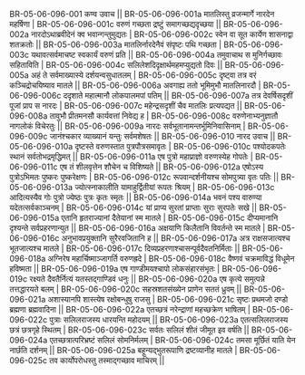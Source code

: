 BR-05-06-096-001  कण्व उवाच ||
BR-05-06-096-001a मातलिस्तु व्रजन्मार्गे नारदेन महर्षिणा |
BR-05-06-096-001c वरुणं गच्छता द्रष्टुं समागच्छद्यदृच्छया ||
BR-05-06-096-002a नारदोऽथाब्रवीदेनं क्व भवान्गन्तुमुद्यतः | 
BR-05-06-096-002c स्वेन वा सूत कार्येण शासनाद्वा शतक्रतोः ||
BR-05-06-096-003a मातलिर्नारदेनैवं संपृष्टः पथि गच्छता |
BR-05-06-096-003c यथावत्सर्वमाचष्ट स्वकार्यं वरुणं प्रति ||
BR-05-06-096-004a तमुवाचाथ स मुनिर्गच्छावः सहिताविति |
BR-05-06-096-004c सलिलेशदिदृक्षार्थमहमप्युद्यतो दिवः ||
BR-05-06-096-005a अहं ते सर्वमाख्यास्ये दर्शयन्वसुधातलम् |
BR-05-06-096-005c दृष्ट्वा तत्र वरं कञ्चिद्रोचयिष्याव मातले ||
BR-05-06-096-006a अवगाह्य ततो भूमिमुभौ मातलिनारदौ |
BR-05-06-096-006c ददृशाते महात्मानौ लोकपालमपां पतिम् ||
BR-05-06-096-007a तत्र देवर्षिसदृशीं पूजां प्राप स नारदः | 
BR-05-06-096-007c महेन्द्रसदृशीं चैव मातलिः प्रत्यपद्यत ||
BR-05-06-096-008a तावुभौ प्रीतमनसौ कार्यवत्तां निवेद्य ह |
BR-05-06-096-008c वरुणेनाभ्यनुज्ञातौ नागलोकं विचेरतुः ||
BR-05-06-096-009a नारदः सर्वभूतानामन्तर्भूमिनिवासिनाम् |
BR-05-06-096-009c जानंश्चकार व्याख्यानं यन्तुः सर्वमशेषतः ||
BR-05-06-096-010  नारद उवाच ||
BR-05-06-096-010a दृष्टस्ते वरुणस्तात पुत्रपौत्रसमावृतः |
BR-05-06-096-010c पश्योदकपतेः स्थानं सर्वतोभद्रमृद्धिमत् ||
BR-05-06-096-011a एष पुत्रो महाप्राज्ञो वरुणस्येह गोपतेः |
BR-05-06-096-011c एष तं शीलवृत्तेन शौचेन च विशिष्यते ||
BR-05-06-096-012a एषोऽस्य पुत्रोऽभिमतः पुष्करः पुष्करेक्षणः |
BR-05-06-096-012c रूपवान्दर्शनीयश्च सोमपुत्र्या वृतः पतिः ||
BR-05-06-096-013a ज्योत्स्नाकालीति यामाहुर्द्वितीयां रूपतः श्रियम् |
BR-05-06-096-013c आदित्यस्यैव गोः पुत्रो ज्येष्ठः पुत्रः कृतः स्मृतः ||
BR-05-06-096-014a भवनं पश्य वारुण्या यदेतत्सर्वकाञ्चनम् |
BR-05-06-096-014c यां प्राप्य सुरतां प्राप्ताः सुराः सुरपतेः सखे ||
BR-05-06-096-015a एतानि हृतराज्यानां दैतेयानां स्म मातले |
BR-05-06-096-015c दीप्यमानानि दृश्यन्ते सर्वप्रहरणान्युत ||
BR-05-06-096-016a अक्षयाणि किलैतानि विवर्तन्ते स्म मातले |
BR-05-06-096-016c अनुभावप्रयुक्तानि सुरैरवजितानि ह ||
BR-05-06-096-017a अत्र राक्षसजात्यश्च भूतजात्यश्च मातले |
BR-05-06-096-017c दिव्यप्रहरणाश्चासन्पूर्वदैवतनिर्मिताः ||
BR-05-06-096-018a अग्निरेष महार्चिष्माञ्जागर्ति वरुणह्रदे |
BR-05-06-096-018c वैष्णवं चक्रमाविद्धं विधूमेन हविष्मता ||
BR-05-06-096-019a एष गाण्डीमयश्चापो लोकसंहारसंभृतः |
BR-05-06-096-019c रक्ष्यते दैवतैर्नित्यं यतस्तद्गाण्डिवं धनुः ||
BR-05-06-096-020a एष कृत्ये समुत्पन्ने तत्तद्धारयते बलम् |
BR-05-06-096-020c सहस्रशतसंख्येन प्राणेन सततं ध्रुवम् ||
BR-05-06-096-021a अशास्यानपि शास्त्येष रक्षोबन्धुषु राजसु |
BR-05-06-096-021c सृष्टः प्रथमजो दण्डो ब्रह्मणा ब्रह्मवादिना ||
BR-05-06-096-022a एतच्छत्रं नरेन्द्राणां महच्छक्रेण भाषितम् |
BR-05-06-096-022c पुत्राः सलिलराजस्य धारयन्ति महोदयम् ||
BR-05-06-096-023a एतत्सलिलराजस्य छत्रं छत्रगृहे स्थितम् |
BR-05-06-096-023c सर्वतः सलिलं शीतं जीमूत इव वर्षति ||
BR-05-06-096-024a एतच्छत्रात्परिभ्रष्टं सलिलं सोमनिर्मलम् |
BR-05-06-096-024c तमसा मूर्छितं याति येन नार्छति दर्शनम् ||
BR-05-06-096-025a बहून्यद्भुतरूपाणि द्रष्टव्यानीह मातले |
BR-05-06-096-025c तव कार्योपरोधस्तु तस्माद्गच्छाव माचिरम् ||
